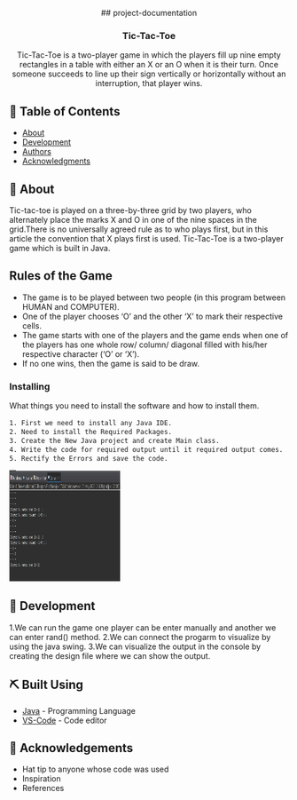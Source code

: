 <p align="center"> ## project-documentation

</p>



<h3 align="center">Tic-Tac-Toe</h3>



<p align="center"> Tic-Tac-Toe is a two-player game in which the players fill up nine empty rectangles in a table with either an X or an O when it is their turn. Once someone succeeds to line up their sign vertically or horizontally without an interruption, that player wins.
    <br> 
</p>

## 📝 Table of Contents
- [About](#about)
- [Development](#development)
- [Authors](#authors)
- [Acknowledgments](#acknowledgement)

## 🧐 About <a name = "about"></a>
Tic-tac-toe is played on a three-by-three grid by two players, who alternately place the marks X and O in one of the nine spaces in the grid.There is no universally agreed rule as to who plays first, but in this article the convention that X plays first is used.
Tic-Tac-Toe is a two-player game which is built in Java.

## Rules of the Game
- The game is to be played between two people (in this program between HUMAN and COMPUTER).
- One of the player chooses ‘O’ and the other ‘X’ to mark their respective cells.
- The game starts with one of the players and the game ends when one of the players has one whole row/ column/ diagonal filled with his/her respective character (‘O’ or ‘X’).
- If no one wins, then the game is said to be draw.



### Installing
What things you need to install the software and how to install them.

```
1. First we need to install any Java IDE.
2. Need to install the Required Packages.
3. Create the New Java project and create Main class.
4. Write the code for required output until it required output comes.
5. Rectify the Errors and save the code.
```
<p>
<img width=200px height=200px src="/Images/Image1.jpg">
</p>





## 🎈 Development <a name="development"></a>
1.We can run the game one player can be enter manually and another we can enter rand() method.
2.We can connect the progarm to visualize by using the java swing.
3.We can visualize the output in the console by creating the design file where we can show the output.




## ⛏️ Built Using <a name = "built_using"></a>
- [Java](https://www.Java.com/) - Programming Language
- [VS-Code](https://www.VS-Code.com/) - Code editor



## 🎉 Acknowledgements <a name = "acknowledgement"></a>
- Hat tip to anyone whose code was used
- Inspiration
- References
